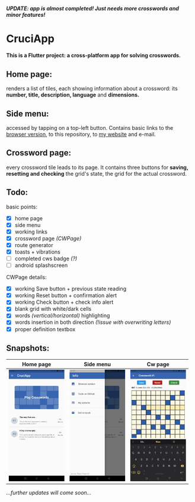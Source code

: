 #### ***UPDATE: app is almost completed! Just needs more crosswords and minor features!***

# CruciApp


#### This is a Flutter project: a cross-platform app for solving crosswords.


## Home page:
renders a list of tiles, each showing information about a crossword: its **number, title, description, language** and **dimensions.**

## Side menu:
accessed by tapping on a top-left button. Contains basic links to the [browser version](https://filippopaganelli.github.io/crosswords.html), to this repository, to [my website](https://filippopaganelli.github.io/) and e-mail.

## Crossword page:
every crossword tile leads to its page. It contains three buttons for **saving, resetting and checking** the grid's state, the grid for the actual crossword.

## Todo:
basic points:
- [x] home page
- [x] side menu
- [x] working links
- [x] crossword page *(CWPage)*
- [x] route generator
- [x] toasts + vibrations
- [ ] completed cws badge *(?)*
- [ ] android splashscreen

CWPage details:
- [x] working Save button + previous state reading
- [x] working Reset button + confirmation alert
- [x] working Check button + check info alert
- [x] blank grid with white/dark cells
- [x] words *(vertical/horizontal)* highlighting
- [x] words insertion in both direction *(!issue with overwriting letters)*
- [x] proper definition textbox

## Snapshots:

| Home page  | Side menu | Cw page |
| ------------- | ------------- | ------------- |
| <img src="snapshots/HomePage.jpg" alt="HomePage" width="150"/> | <img src="snapshots/SideMenu.jpg" alt="SideMenu" width="150"/> | <img src="snapshots/CWPage.jpg" alt="CWPage" width="150"/> |

*...further updates will come soon...*
